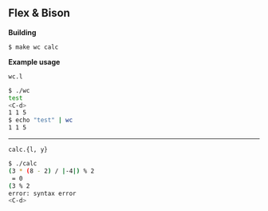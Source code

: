## Flex & Bison

**Building**

```
$ make wc calc
```

**Example usage**

`wc.l`

```sh
$ ./wc
test
<C-d>
1 1 5
$ echo "test" | wc
1 1 5
```

----------

`calc.{l, y}`

```sh
$ ./calc
(3 * (8 - 2) / |-4|) % 2
 = 0
(3 % 2
error: syntax error
<C-d>
```
